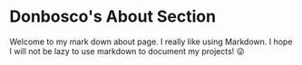 # Donbosco's About Section

Welcome to my mark down about page. I really like using Markdown. I hope I will not be lazy to use markdown to document my projects! :stuck_out_tongue_winking_eye: